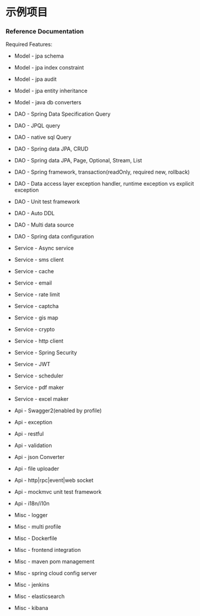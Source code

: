 # 示例项目

### Reference Documentation
Required Features:

* Model - jpa schema
* Model - jpa index constraint
* Model - jpa audit
* Model - jpa entity inheritance 
* Model - java db converters

* DAO - Spring Data Specification Query
* DAO - JPQL query
* DAO - native sql Query
* DAO - Spring data JPA, CRUD
* DAO - Spring data JPA, Page, Optional, Stream, List
* DAO - Spring framework, transaction(readOnly, required new, rollback)
* DAO - Data access layer exception handler, runtime exception vs explicit exception
* DAO - Unit test framework
* DAO - Auto DDL
* DAO - Multi data source
* DAO - Spring data configuration

* Service - Async service
* Service - sms client
* Service - cache
* Service - email
* Service - rate limit
* Service - captcha
* Service - gis map
* Service - crypto
* Service - http client
* Service - Spring Security
* Service - JWT
* Service - scheduler
* Service - pdf maker
* Service - excel maker

* Api - Swagger2(enabled by profile)
* Api - exception
* Api - restful
* Api - validation
* Api - json Converter
* Api - file uploader
* Api - http|rpc|event|web socket
* Api - mockmvc unit test framework
* Api - i18n/i10n

* Misc - logger
* Misc - multi profile
* Misc - Dockerfile
* Misc - frontend integration
* Misc - maven pom management
* Misc - spring cloud config server
* Misc - jenkins
* Misc - elasticsearch
* Misc - kibana